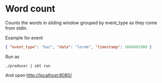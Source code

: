 # Word count

Counts the words in sliding window grouped by event_type as they come from stdin.

Example for event
```json
{ "event_type": "baz", "data": "lorem", "timestamp": 1604082980 }
```

Run as
```
./producer | sbt run
```

And open [http://localhost:8080/](http://localhost:8080/)